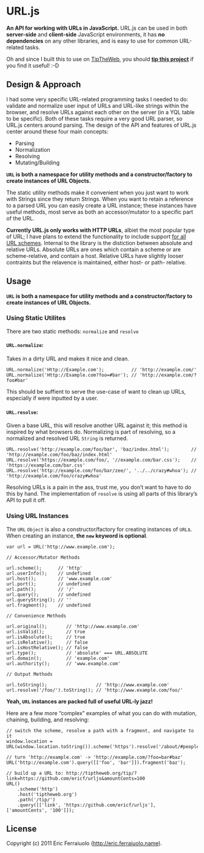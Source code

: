 URL.js
======

**An API for working with URLs in JavaScript.**
URL.js can be used in both **server-side** and **client-side** JavaScript environments,
it has **no dependencies** on any other libraries, and is easy to use for common URL-related tasks.

Oh and since I built this to use on [TipTheWeb](http://tiptheweb.org/),
you should [**tip this project**](http://tiptheweb.org/tip/?link=https://github.com/ericf/urljs&amountCents=100) if you find it useful! :-D

Design & Approach
-----------------

I had some very specific URL-related programming tasks I needed to do:
validate and normalize user input of URLs and URL-like strings within the browser,
and resolve URLs against each other on the server (in a YQL table to be specific).
Both of these tasks require a very good URL parser, so URL.js centers around parsing.
The design of the API and features of URL.js center around these four main concepts:

* Parsing
* Normalization
* Resolving
* Mutating/Building

**`URL` is both a namespace for utility methods and a constructor/factory to create instances of URL Objects.**

The static utility methods make it convenient when you just want to work with Strings since they return Strings.
When you want to retain a reference to a parsed URL you can easily create a URL instance;
these instances have useful methods, most serve as both an accessor/mutator to a specific part of the URL.

**Currently URL.js only works with HTTP URLs**, albiet the most popular type of URL; 
I have plans to extend the functionality to include support [for all URL schemes](http://www.w3.org/Addressing/URL/url-spec.txt).
Internal to the library is the distiction between absolute and relative URLs.
Absolute URLs are ones which contain a scheme or are scheme-relative, and contain a host.
Relative URLs have slightly looser contraints but the relavence is maintained, either host- or path- relative.

Usage
-----

**`URL` is both a namespace for utility methods and a constructor/factory to create instances of URL Objects.**

### Using Static Utilites

There are two static methods: `normalize` and `resolve`

#### `URL.normalize`:

Takes in a dirty URL and makes it nice and clean.

    URL.normalize('Http://Example.com');          // 'http://example.com/'
    URL.normalize('Http://Example.com?foo=#bar'); // 'http://example.com/?foo#bar'

This should be suffient to serve the use-case of want to clean up URLs,
especially if were inputted by a user.

#### `URL.resolve`:

Given a base URL, this will resolve another URL against it; this method is inspired by what browsers do.
Normalizing is part of resolving, so a normalized and resolved URL `String` is returned.

    URL.resolve('http://example.com/foo/bar', 'baz/index.html');        // 'http://example.com/foo/baz/index.html'
    URL.resolve('https://example.com/foo/, '//example.com/bar.css');    // 'https://example.com/bar.css'
    URL.resolve('http://example.com/foo/bar/zee/', '../../crazy#whoa'); // 'http://example.com/foo/crazy#whoa'

Resolving URLs is a pain in the ass, trust me, you don’t want to have to do this by hand.
The implementation of `resolve` is using all parts of this library’s API to pull it off.

### Using URL Instances

The `URL` `Object` is also a constructor/factory for creating instances of `URL`s.
When creating an instance, **the `new` keyword is optional**.

    var url = URL('http://www.example.com');
    
    // Accessor/Mutator Methods
    
    url.scheme();      // 'http'
    url.userInfo();    // undefined
    url.host();        // 'www.example.com'
    url.port();        // undefined
    url.path();        // '/'
    url.query();       // undefined
    url.queryString(); // ''
    url.fragment();    // undefined
    
    // Convenience Methods
    
    url.original();       // 'http://www.example.com'
    url.isValid();        // true
    url.isAbsolute();     // true
    url.isRelative();     // false
    url.isHostRelative(); // false
    url.type();           // 'absolute' === URL.ABSOLUTE
    url.domain();         // 'example.com'
    url.authority();      // 'www.example.com'
    
    // Output Methods
    
    url.toString();                  // 'http://www.example.com'
    url.resolve('/foo/').toString(); // 'http://www.example.com/foo/'

**Yeah, `URL` instances are packed full of useful URL-ly jazz!**

Here are a few more “complex” examples of what you can do with mutation, chaining, building, and resolving:

    // switch the scheme, resolve a path with a fragment, and navigate to it
    window.location = URL(window.location.toString()).scheme('https').resolve('/about/#people').toString();
    
    // turn 'http://example.com' -> 'http://example.com/?foo=bar#baz'
    URL('http://example.com').query([['foo', 'bar']]).fragment('baz');
    
	// build up a URL to: http://tiptheweb.org/tip/?link=https://github.com/ericf/urljs&amountCents=100
	URL()
	    .scheme('http')
	    .host('tiptheweb.org')
	    .path('/tip/')
	    .query([['link', 'https://github.com/ericf/urljs'], ['amountCents', '100']]);
	
License
-------

Copyright (c) 2011 Eric Ferraiuolo (http://eric.ferraiuolo.name).
